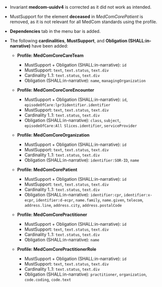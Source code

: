 - Invariant **medcom-uuidv4** is corrected as it did not work as intended.  

- MustSupport for the element **deceased** in *MedComCorePatient* is removed, as it is not relevant for all MedCom standards using the profile.  

- **Dependencies** tab in the menu bar is added.  

- The following **cardinalities**, **MustSupport**, and **Obligation (SHALL:in-narrative)** have been added:  

  - **Profile: MedComCoreCareTeam**  
    - MustSupport + Obligation (SHALL:in-narrative): `id`  
    - MustSupport: `text`, `text.status`, `text.div`  
    - Cardinality 1..1: `text.status`, `text.div`  
    - Obligation (SHALL:in-narrative): `name`, `managingOrganization`  

  - **Profile: MedComCoreCoreEncounter**  
    - MustSupport + Obligation (SHALL:in-narrative): `id`, `episodeOfCare:lpr3identifier.identifier`  
    - MustSupport: `text`, `text.status`, `text.div`  
    - Cardinality 1..1: `text.status`, `text.div`  
    - Obligation (SHALL:in-narrative): `class`, `subject`, `episodeOfCare:All Slices.identifier`, `serviceProvider`  

  - **Profile: MedComCoreOrganization**  
    - MustSupport + Obligation (SHALL:in-narrative): `id`  
    - MustSupport: `text`, `text.status`, `text.div`  
    - Cardinality 1..1: `text.status`, `text.div`  
    - Obligation (SHALL:in-narrative): `identifier:SOR-ID`, `name`  

  - **Profile: MedComCorePatient**  
    - MustSupport + Obligation (SHALL:in-narrative): `id`  
    - MustSupport: `text`, `text.status`, `text.div`  
    - Cardinality 1..1: `text.status`, `text.div`  
    - Obligation (SHALL:in-narrative): `identifier:cpr`, `identifier:x-ecpr`, `identifier:d-ecpr`, `name.family`, `name.given`, `telecom`, `address.line`, `address.city`, `address.postalCode`  

  - **Profile: MedComCorePractitioner**  
    - MustSupport + Obligation (SHALL:in-narrative): `id`  
    - MustSupport: `text`, `text.status`, `text.div`  
    - Cardinality 1..1: `text.status`, `text.div`  
    - Obligation (SHALL:in-narrative): `name`  

  - **Profile: MedComCorePractitionerRole**  
    - MustSupport + Obligation (SHALL:in-narrative): `id`  
    - MustSupport: `text`, `text.status`, `text.div`  
    - Cardinality 1..1: `text.status`, `text.div`  
    - Obligation (SHALL:in-narrative): `practitioner`, `organization`, `code.coding`, `code.text`  

